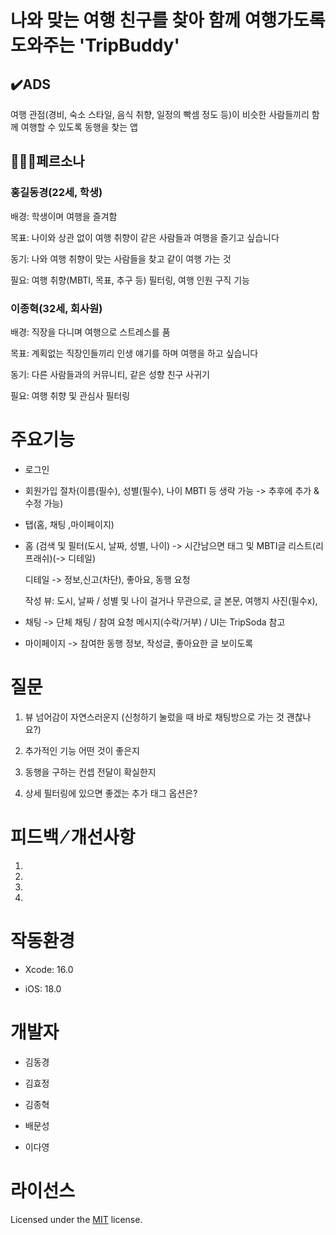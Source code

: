 # 나와 맞는 여행 친구를 찾아 함께 여행가도록 도와주는 'TripBuddy'

## ✔️ADS

여행 관점(경비, 숙소 스타일, 음식 취향, 일정의 빡셈 정도 등)이 비슷한 사람들끼리 함께 여행할 수 있도록 동행을 찾는 앱

## 👩🏻‍💼페르소나

### 홍길동경(22세, 학생)

배경: 학생이며 여행을 즐겨함

목표: 나이와 상관 없이 여행 취향이 같은 사람들과 여행을 즐기고 싶습니다

동기: 나와 여행 취향이 맞는 사람들을 찾고 같이 여행 가는 것

필요: 여행 취향(MBTI, 목표, 추구 등) 필터링, 여행 인원 구직 기능     

### 이종혁(32세, 회사원)

배경: 직장을 다니며 여행으로 스트레스를 품

목표: 계획없는 직장인들끼리 인생 얘기를 하며 여행을 하고 싶습니다

동기: 다른 사람들과의 커뮤니티, 같은 성향 친구 사귀기

필요: 여행 취향 및 관심사 필터링 

# 주요기능

- 로그인

- 회원가입 절차(이름(필수), 성별(필수), 나이 MBTI 등 생략 가능 -> 추후에 추가 & 수정 가능)

- 탭(홈, 채팅 ,마이페이지)

- 홈 (검색 및 필터(도시, 날짜, 성별, 나이) -> 시간남으면 태그 및 MBTI글 리스트(리프래쉬)(-> 디테일) 
    
    디테일 -> 정보,신고(차단), 좋아요, 동행 요청

    작성 뷰: 도시, 날짜 / 성별 및 나이 걸거나 무관으로, 글 본문, 여행지 사진(필수x), 

- 채팅 -> 단체 채팅 / 참여 요청 메시지(수락/거부) / UI는 TripSoda 참고

- 마이페이지 -> 참여한 동행 정보, 작성글, 좋아요한 글 보이도록

# 질문

1. 뷰 넘어감이 자연스러운지 (신청하기 눌렀을 때 바로 채팅방으로 가는 것 괜찮나요?)

2. 추가적인 기능 어떤 것이 좋은지

3. 동행을 구하는 컨셉 전달이 확실한지

4. 상세 필터링에 있으면 좋겠는 추가 태그 옵션은?


# 피드백 ⁄ 개선사항
1.
2.
3.
4.

# 작동환경

- Xcode: 16.0

- iOS: 18.0

# 개발자

- 김동경

- 김효정

- 김종혁

- 배문성

- 이다영

# 라이선스
Licensed under the [MIT](LICENSE) license.
